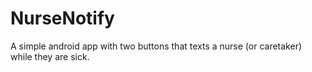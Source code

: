 NurseNotify
===========

A simple android app with two buttons that texts a nurse (or caretaker) while they are sick. 
